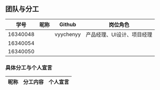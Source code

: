 ## 团队与分工
|学号|昵称|Github|岗位角色|
|-|-|-|-|
|16340048||vyychenyy|产品经理、UI设计、项目经理|
|16340054 ||||
|16340050||||

### 具体分工与个人宣言
|昵称|分工内容|个人宣言|
|-|-|-|
